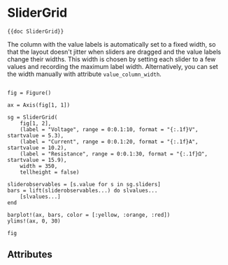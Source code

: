 # SliderGrid

```
{{doc SliderGrid}}
```

The column with the value labels is automatically set to a fixed width, so that the layout doesn't jitter when sliders are dragged and the value labels change their widths.
This width is chosen by setting each slider to a few values and recording the maximum label width.
Alternatively, you can set the width manually with attribute `value_column_width`.

```@figure backend=GLMakie

fig = Figure()

ax = Axis(fig[1, 1])

sg = SliderGrid(
    fig[1, 2],
    (label = "Voltage", range = 0:0.1:10, format = "{:.1f}V", startvalue = 5.3),
    (label = "Current", range = 0:0.1:20, format = "{:.1f}A", startvalue = 10.2),
    (label = "Resistance", range = 0:0.1:30, format = "{:.1f}Ω", startvalue = 15.9),
    width = 350,
    tellheight = false)

sliderobservables = [s.value for s in sg.sliders]
bars = lift(sliderobservables...) do slvalues...
    [slvalues...]
end

barplot!(ax, bars, color = [:yellow, :orange, :red])
ylims!(ax, 0, 30)

fig
```

## Attributes

<!-- \attrdocs{SliderGrid} -->